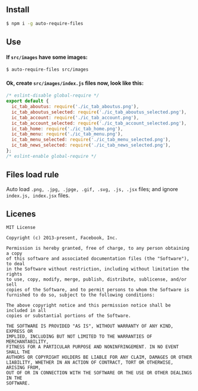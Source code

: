 ## Install
```sh
$ npm i -g auto-require-files
```

## Use

#### If `src/images` have some images:

```sh
$ auto-require-files src/images
```

#### Ok, create `src/images/index.js` files now, look like this:

```js
/* eslint-disable global-require */
export default {
  ic_tab_aboutus: require('./ic_tab_aboutus.png'),
  ic_tab_aboutus_selected: require('./ic_tab_aboutus_selected.png'),
  ic_tab_account: require('./ic_tab_account.png'),
  ic_tab_account_selected: require('./ic_tab_account_selected.png'),
  ic_tab_home: require('./ic_tab_home.png'),
  ic_tab_menu: require('./ic_tab_menu.png'),
  ic_tab_menu_selected: require('./ic_tab_menu_selected.png'),
  ic_tab_news_selected: require('./ic_tab_news_selected.png'),
};
/* eslint-enable global-require */
```

## Files load rule

Auto load `.png, .jpg, .jpge, .gif, .svg, .js, .jsx` files;
and ignore `index.js, index.jsx` files.

## Licenes

```
MIT License

Copyright (c) 2013-present, Facebook, Inc.

Permission is hereby granted, free of charge, to any person obtaining a copy
of this software and associated documentation files (the "Software"), to deal
in the Software without restriction, including without limitation the rights
to use, copy, modify, merge, publish, distribute, sublicense, and/or sell
copies of the Software, and to permit persons to whom the Software is
furnished to do so, subject to the following conditions:

The above copyright notice and this permission notice shall be included in all
copies or substantial portions of the Software.

THE SOFTWARE IS PROVIDED "AS IS", WITHOUT WARRANTY OF ANY KIND, EXPRESS OR
IMPLIED, INCLUDING BUT NOT LIMITED TO THE WARRANTIES OF MERCHANTABILITY,
FITNESS FOR A PARTICULAR PURPOSE AND NONINFRINGEMENT. IN NO EVENT SHALL THE
AUTHORS OR COPYRIGHT HOLDERS BE LIABLE FOR ANY CLAIM, DAMAGES OR OTHER
LIABILITY, WHETHER IN AN ACTION OF CONTRACT, TORT OR OTHERWISE, ARISING FROM,
OUT OF OR IN CONNECTION WITH THE SOFTWARE OR THE USE OR OTHER DEALINGS IN THE
SOFTWARE.
```
